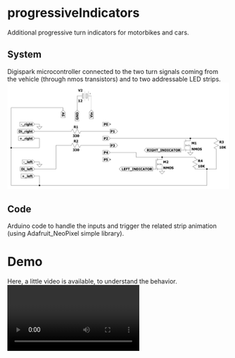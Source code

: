 # progressiveIndicators
Additional progressive turn indicators for motorbikes and cars.

## System
Digispark microcontroller connected to the two turn signals coming from the vehicle (through nmos transistors) and to two addressable LED strips.
![Schematic](schematic/spice_schematic.jpg)

## Code
Arduino code to handle the inputs and trigger the related strip animation (using Adafruit_NeoPixel simple library).

# Demo
Here, a little video is available, to understand the behavior.
![Demo](schematic/demo.mp4)

